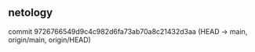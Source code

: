 ## netology
commit 9726766549d9c4c982d6fa73ab70a8c21432d3aa (HEAD -> main, origin/main, origin/HEAD)
